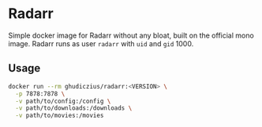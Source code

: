 # Radarr

Simple docker image for Radarr without any bloat, built on the official mono image. Radarr runs as user `radarr` with `uid` and `gid` 1000.

## Usage

```sh
docker run --rm ghudiczius/radarr:<VERSION> \
  -p 7878:7878 \
  -v path/to/config:/config \
  -v path/to/downloads:/downloads \
  -v path/to/movies:/movies
```
